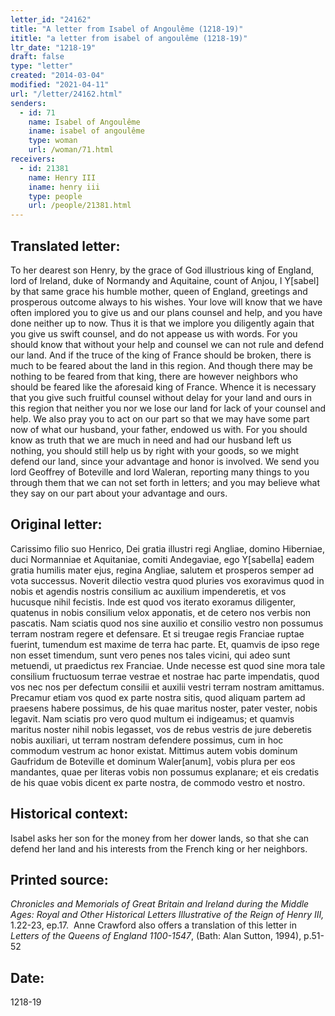 ```yaml
---
letter_id: "24162"
title: "A letter from Isabel of Angoulême (1218-19)"
ititle: "a letter from isabel of angoulême (1218-19)"
ltr_date: "1218-19"
draft: false
type: "letter"
created: "2014-03-04"
modified: "2021-04-11"
url: "/letter/24162.html"
senders:
  - id: 71
    name: Isabel of Angoulême
    iname: isabel of angoulême
    type: woman
    url: /woman/71.html
receivers:
  - id: 21381
    name: Henry III
    iname: henry iii
    type: people
    url: /people/21381.html
---
```

<h2> Translated letter:</h2>To her dearest son Henry, by the grace of God illustrious king of England, lord of Ireland, duke of Normandy and Aquitaine, count of Anjou, I Y[sabel] by that same grace his humble mother, queen of England, greetings and prosperous outcome always to his wishes.
Your love will know that we have often implored you to give us and our plans counsel and help, and you have done neither up to now.  Thus it is that we implore you diligently again that you give us swift counsel, and do not appease us with words.  For you should know that without your help and counsel we can not rule and defend our land.  And if the truce of the king of France should be broken, there is much to be feared about the land in this region.  And though there may be nothing to be feared from that king, there are however neighbors who should be feared like the aforesaid king of France.  Whence it is necessary that you give such fruitful counsel without delay for your land and ours in this region that neither you nor we lose our land for lack of your counsel and help.
We also pray you to act on our part so that we may have some part now of what our husband, your father, endowed us with.  For you should know as truth that we are much in need and had our husband left us nothing, you should still help us by right with your goods, so we might defend our land, since your advantage and honor is involved.  We send you lord Geoffrey of Boteville and lord Waleran, reporting many things to you through them that we can not set forth in letters; and you may believe what they say on our part about your advantage and ours. 
<h2 class="mt-4"> Original letter:</h2>Carissimo filio suo Henrico, Dei gratia illustri regi Angliae, domino Hiberniae, duci Normanniae et Aquitaniae, comiti Andegaviae, ego Y[sabella] eadem gratia humilis mater ejus, regina Angliae, salutem et prosperos semper ad vota successus.
Noverit dilectio vestra quod pluries vos exoravimus quod in nobis et agendis nostris consilium ac auxilium impenderetis, et vos hucusque nihil fecistis. Inde est quod vos iterato exoramus diligenter, quatenus in nobis consilium velox apponatis, et de cetero nos verbis non pascatis. Nam sciatis quod nos sine auxilio et consilio vestro non possumus terram nostram regere et defensare. Et si treugae regis Franciae ruptae fuerint, tumendum est maxime de terra hac parte. Et, quamvis de ipso rege non esset timendum, sunt vero penes nos tales vicini, qui adeo sunt metuendi, ut praedictus rex Franciae. Unde necesse est quod sine mora tale consilium fructuosum terrae vestrae et nostrae hac parte impendatis, quod vos nec nos per defectum consilii et auxilii vestri terram nostram amittamus. Precamur etiam vos quod ex parte nostra sitis, quod aliquam partem ad praesens habere possimus, de his quae maritus noster, pater vester, nobis legavit. Nam sciatis pro vero quod multum ei indigeamus; et quamvis maritus noster nihil nobis legasset, vos de rebus vestris de jure deberetis nobis auxiliari, ut terram nostram defendere possimus, cum in hoc commodum vestrum ac honor existat. Mittimus autem vobis dominum Gaufridum de Boteville et dominum Waler[anum], vobis plura per eos mandantes, quae per literas vobis non possumus explanare; et eis credatis de his quae vobis dicent ex parte nostra, de commodo vestro et nostro.
<h2 class="mt-4"> Historical context:</h2>Isabel asks her son for the money from her dower lands, so that she can defend her land and his interests from the French king or her neighbors.
<h2 class="mt-4"> Printed source:</h2><p><em>Chronicles and Memorials of Great Britain and Ireland during the Middle Ages: Royal and Other Historical Letters Illustrative of the Reign of Henry III,</em> 1.22-23, ep.17.&nbsp; Anne Crawford also offers a translation of this letter in <em>Letters of the Queens of England 1100-1547</em>, (Bath: Alan Sutton, 1994), p.51-52</p><h2 class="mt-4"> Date:</h2>1218-19